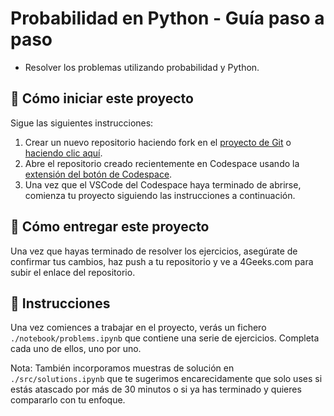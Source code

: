 <!--hide-->
# Probabilidad en Python - Guía paso a paso
<!--endhide-->

- Resolver los problemas utilizando probabilidad y Python.

<onlyfor saas="false" withBanner="false">
  
## 🌱  Cómo iniciar este proyecto

Sigue las siguientes instrucciones:

1. Crear un nuevo repositorio haciendo fork en el [proyecto de Git](https://github.com/4GeeksAcademy/probability-exercises-project-in-python) o [haciendo clic aquí](https://github.com/4GeeksAcademy/probability-exercises-project-in-python/fork).
2. Abre el repositorio creado recientemente en Codespace usando la [extensión del botón de Codespace](https://docs.github.com/en/codespaces/developing-in-codespaces/creating-a-codespace-for-a-repository#creating-a-codespace-for-a-repository).
3. Una vez que el VSCode del Codespace haya terminado de abrirse, comienza tu proyecto siguiendo las instrucciones a continuación.

</onlyfor>

## 🚛 Cómo entregar este proyecto

Una vez que hayas terminado de resolver los ejercicios, asegúrate de confirmar tus cambios, haz push a tu repositorio y ve a 4Geeks.com para subir el enlace del repositorio.

## 📝 Instrucciones

Una vez comiences a trabajar en el proyecto, verás un fichero `./notebook/problems.ipynb` que contiene una serie de ejercicios. Completa cada uno de ellos, uno por uno.

Nota: También incorporamos muestras de solución en `./src/solutions.ipynb` que te sugerimos encarecidamente que solo uses si estás atascado por más de 30 minutos o si ya has terminado y quieres compararlo con tu enfoque.
